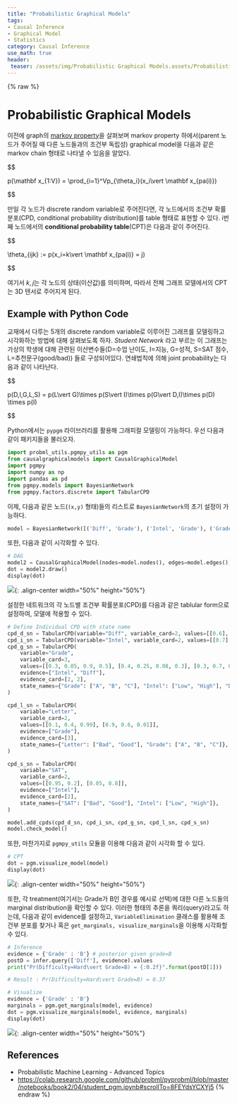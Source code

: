 ```yaml
---
title: "Probabilistic Graphical Models"
tags:
- Causal Inference
- Graphical Model
- Statistics
category: Causal Inference
use_math: true
header: 
 teaser: /assets/img/Probabilistic Graphical Models.assets/Probabilistic_Graphical_Models_1.png
---
```

{% raw %}
# Probabilistic Graphical Models

이전에 graph의 [markov property](https://ddangchani.github.io/causal%20inference/Causal_Inference_(6)/)을 살펴보며 markov property 하에서(parent 노드가 주어질 때 다른 노드들과의 조건부 독립성) graphical model을 다음과 같은 markov chain 형태로 나타낼 수 있음을 알았다.

$$

p(\mathbf x_{1:V}) = \prod_{i=1}^Vp_{\theta_i}(x_i\vert \mathbf x_{pa(i)})

$$

만일 각 노드가 discrete random variable로 주어진다면, 각 노드에서의 조건부 확률분포(CPD, conditional probability distribution)를 table 형태로 표현할 수 있다. i번째 노드에서의 **conditional probability table**(CPT)은 다음과 같이 주어진다.

$$

\theta_{ijk} := p(x_i=k\vert \mathbf x_{pa(i)} = j)

$$

여기서 $k, j$는 각 노드의 상태(이산값)를 의미하며, 따라서 전체 그래프 모델에서의 CPT는 3D 텐서로 주어지게 된다.

## Example with Python Code

교재에서 다루는 5개의 discrete random variable로 이루어진 그래프를 모델링하고 시각화하는 방법에 대해 살펴보도록 하자. *Student Network* 라고 부르는 이 그래프는 가상의 학생에 대해 관련된 이산변수들(D=수업 난이도, I=지능, G=성적, S=SAT 점수, L=추천문구(good/bad)) 들로 구성되어있다. 연쇄법칙에 의해 joint probability는 다음과 같이 나타난다.

$$

p(D,I,G,L,S) = p(L\vert G)\times p(S\vert I)\times p(G\vert D,I)\times p(D) \times p(I)

$$

Python에서는 `pypgm` 라이브러리를 활용해 그래피컬 모델링이 가능하다. 우선 다음과 같이 패키지들을 불러오자.

```python
import probml_utils.pgmpy_utils as pgm
from causalgraphicalmodels import CausalGraphicalModel
import pgmpy
import numpy as np
import pandas as pd
from pgmpy.models import BayesianNetwork
from pgmpy.factors.discrete import TabularCPD
```

이제, 다음과 같은 노드(`(x,y)` 형태)들의 리스트로 `BayesianNetwork`의 초기 설정이 가능하다.

```python
model = BayesianNetwork([('Diff', 'Grade'), ('Intel', 'Grade'), ('Grade', 'Letter'), ('Intel', 'SAT')])
```

또한, 다음과 같이 시각화할 수 있다.

```python
# DAG
model2 = CausalGraphicalModel(nodes=model.nodes(), edges=model.edges())
dot = model2.draw()
display(dot)
```

![](/assets/img/Probabilistic%20Graphical%20Models.assets/스크린샷%202022-09-28%20오전%209.20.57.png){: .align-center width="50%" height="50%"}

설정한 네트워크의 각 노드별 조건부 확률분포(CPD)를 다음과 같은 tablular form으로 설정하여, 모델에 적용할 수 있다.

```python
# Define Individual CPD with state name
cpd_d_sn = TabularCPD(variable="Diff", variable_card=2, values=[[0.6], [0.4]], state_names={"Diff": ["Easy", "Hard"]})
cpd_i_sn = TabularCPD(variable="Intel", variable_card=2, values=[[0.7], [0.3]], state_names={"Intel": ["Low", "High"]})
cpd_g_sn = TabularCPD(
    variable="Grade",
    variable_card=3,
    values=[[0.3, 0.05, 0.9, 0.5], [0.4, 0.25, 0.08, 0.3], [0.3, 0.7, 0.02, 0.2]],
    evidence=["Intel", "Diff"],
    evidence_card=[2, 2],
    state_names={"Grade": ["A", "B", "C"], "Intel": ["Low", "High"], "Diff": ["Easy", "Hard"]},
)

cpd_l_sn = TabularCPD(
    variable="Letter",
    variable_card=2,
    values=[[0.1, 0.4, 0.99], [0.9, 0.6, 0.01]],
    evidence=["Grade"],
    evidence_card=[3],
    state_names={"Letter": ["Bad", "Good"], "Grade": ["A", "B", "C"]},
)

cpd_s_sn = TabularCPD(
    variable="SAT",
    variable_card=2,
    values=[[0.95, 0.2], [0.05, 0.8]],
    evidence=["Intel"],
    evidence_card=[2],
    state_names={"SAT": ["Bad", "Good"], "Intel": ["Low", "High"]},
)

model.add_cpds(cpd_d_sn, cpd_i_sn, cpd_g_sn, cpd_l_sn, cpd_s_sn)
model.check_model()
```

또한, 마찬가지로 `pgmpy_utils` 모듈을 이용해 다음과 같이 시각화 할 수 있다.

```python
# CPT
dot = pgm.visualize_model(model)
display(dot)
```

![](/assets/img/Probabilistic%20Graphical%20Models.assets/스크린샷%202022-09-28%20오전%209.22.38.png){: .align-center width="50%" height="50%"}

또한, 각 treatment(여기서는 Grade가 B인 경우를 예시로 선택)에 대한 다른 노드들의 marginal distribution을 확인할 수 있다. 이러한 형태의 추론을 쿼리(query)라고도 하는데,  다음과 같이 evidence를 설정하고, `VariableElimination` 클래스를 활용해 조건부 분포를 찾거나 혹은 `get_marginals, visualize_marginals`을 이용해 시각화할 수 있다.

```python
# Inference
evidence = {'Grade' : 'B'} # posterior given grade=B
postD = infer.query(['Diff'], evidence).values
print("Pr(Difficulty=Hard\vert Grade=B) = {:0.2f}".format(postD[1]))

# Result : Pr(Difficulty=Hard\vert Grade=B) = 0.37
```

```python
# Visualize
evidence = {'Grade' : 'B'}
marginals = pgm.get_marginals(model, evidence)
dot = pgm.visualize_marginals(model, evidence, marginals)
display(dot)
```

![](/assets/img/Probabilistic%20Graphical%20Models.assets/스크린샷%202022-09-28%20오전%209.26.58.png){: .align-center width="50%" height="50%"}

## References

- Probabilistic Machine Learning - Advanced Topics
- https://colab.research.google.com/github/probml/pyprobml/blob/master/notebooks/book2/04/student_pgm.ipynb#scrollTo=8FEYdsYCXYj5
{% endraw %}